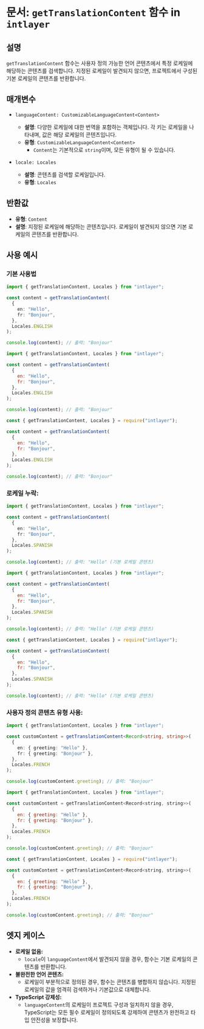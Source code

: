 # 문서: `getTranslationContent` 함수 in `intlayer`

## 설명

`getTranslationContent` 함수는 사용자 정의 가능한 언어 콘텐츠에서 특정 로케일에 해당하는 콘텐츠를 검색합니다. 지정된 로케일이 발견되지 않으면, 프로젝트에서 구성된 기본 로케일의 콘텐츠를 반환합니다.

## 매개변수

- `languageContent: CustomizableLanguageContent<Content>`

  - **설명**: 다양한 로케일에 대한 번역을 포함하는 객체입니다. 각 키는 로케일을 나타내며, 값은 해당 로케일의 콘텐츠입니다.
  - **유형**: `CustomizableLanguageContent<Content>`
    - `Content`는 기본적으로 `string`이며, 모든 유형이 될 수 있습니다.

- `locale: Locales`

  - **설명**: 콘텐츠를 검색할 로케일입니다.
  - **유형**: `Locales`

## 반환값

- **유형**: `Content`
- **설명**: 지정된 로케일에 해당하는 콘텐츠입니다. 로케일이 발견되지 않으면 기본 로케일의 콘텐츠를 반환합니다.

## 사용 예시

### 기본 사용법

```typescript codeFormat="typescript"
import { getTranslationContent, Locales } from "intlayer";

const content = getTranslationContent(
  {
    en: "Hello",
    fr: "Bonjour",
  },
  Locales.ENGLISH
);

console.log(content); // 출력: "Bonjour"
```

```javascript codeFormat="esm"
import { getTranslationContent, Locales } from "intlayer";

const content = getTranslationContent(
  {
    en: "Hello",
    fr: "Bonjour",
  },
  Locales.ENGLISH
);

console.log(content); // 출력: "Bonjour"
```

```javascript codeFormat="commonjs"
const { getTranslationContent, Locales } = require("intlayer");

const content = getTranslationContent(
  {
    en: "Hello",
    fr: "Bonjour",
  },
  Locales.ENGLISH
);

console.log(content); // 출력: "Bonjour"
```

### 로케일 누락:

```typescript codeFormat="typescript"
import { getTranslationContent, Locales } from "intlayer";

const content = getTranslationContent(
  {
    en: "Hello",
    fr: "Bonjour",
  },
  Locales.SPANISH
);

console.log(content); // 출력: "Hello" (기본 로케일 콘텐츠)
```

```javascript codeFormat="esm"
import { getTranslationContent, Locales } from "intlayer";

const content = getTranslationContent(
  {
    en: "Hello",
    fr: "Bonjour",
  },
  Locales.SPANISH
);

console.log(content); // 출력: "Hello" (기본 로케일 콘텐츠)
```

```javascript codeFormat="commonjs"
const { getTranslationContent, Locales } = require("intlayer");

const content = getTranslationContent(
  {
    en: "Hello",
    fr: "Bonjour",
  },
  Locales.SPANISH
);

console.log(content); // 출력: "Hello" (기본 로케일 콘텐츠)
```

### 사용자 정의 콘텐츠 유형 사용:

```typescript codeFormat="typescript"
import { getTranslationContent, Locales } from "intlayer";

const customContent = getTranslationContent<Record<string, string>>(
  {
    en: { greeting: "Hello" },
    fr: { greeting: "Bonjour" },
  },
  Locales.FRENCH
);

console.log(customContent.greeting); // 출력: "Bonjour"
```

```javascript codeFormat="esm"
import { getTranslationContent, Locales } from "intlayer";

const customContent = getTranslationContent<Record<string, string>>(
  {
    en: { greeting: "Hello" },
    fr: { greeting: "Bonjour" },
  },
  Locales.FRENCH
);

console.log(customContent.greeting); // 출력: "Bonjour"
```

```javascript codeFormat="commonjs"
const { getTranslationContent, Locales } = require("intlayer");

const customContent = getTranslationContent<Record<string, string>>(
  {
    en: { greeting: "Hello" },
    fr: { greeting: "Bonjour" },
  },
  Locales.FRENCH
);

console.log(customContent.greeting); // 출력: "Bonjour"
```

## 엣지 케이스

- **로케일 없음:**
  - `locale`이 `languageContent`에서 발견되지 않을 경우, 함수는 기본 로케일의 콘텐츠를 반환합니다.
- **불완전한 언어 콘텐츠:**
  - 로케일이 부분적으로 정의된 경우, 함수는 콘텐츠를 병합하지 않습니다. 지정된 로케일의 값을 엄격히 검색하거나 기본값으로 대체합니다.
- **TypeScript 강제성:**
  - `languageContent`의 로케일이 프로젝트 구성과 일치하지 않을 경우, TypeScript는 모든 필수 로케일이 정의되도록 강제하여 콘텐츠가 완전하고 타입 안전성을 보장합니다.
